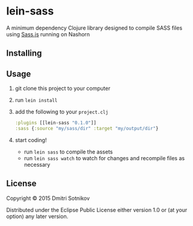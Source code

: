 # lein-sass

A minimum dependency Clojure library designed to compile SASS files using [Sass.js](https://github.com/medialize/sass.js) running on Nashorn

## Installing



## Usage

1. git clone this project to your computer
2. run `lein install`
3. add the following to your `project.clj`
    ```clojure
    :plugins [[lein-sass "0.1.0"]]
    :sass {:source "my/sass/dir" :target "my/output/dir"}
    ```

4. start coding!
    * run `lein sass` to compile the assets
    * run `lein sass watch` to watch for changes and recompile files as necessary 




## License

Copyright © 2015 Dmitri Sotnikov

Distributed under the Eclipse Public License either version 1.0 or (at
your option) any later version.

